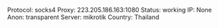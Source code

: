 Protocol: socks4
Proxy: 223.205.186.163:1080
Status: working
IP: None
Anon: transparent
Server: mikrotik
Country: Thailand

